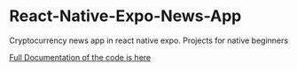 # React-Native-Expo-News-App
Cryptocurrency news app in react native expo. Projects for native beginners

[Full Documentation of the code is here](https://ninza7.medium.com/cryptocurrency-news-app-using-react-native-expo-and-newsapi-c3f96ca3be20)
